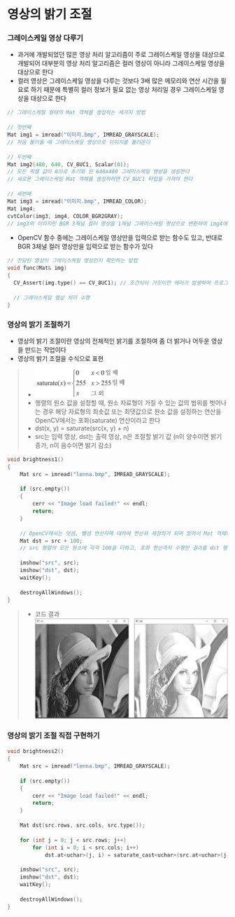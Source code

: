 # 영상의 밝기 조절

### 그레이스케일 영상 다루기 
* 과거에 개발되었던 많은 영상 처리 알고리즘이 주로 그레이스케일 영상을 대상으로 개발되어 대부분의 영상 처리 알고리즘은 컬러 영상이 아니라 그레이스케일 영상을 대상으로 한다
* 컬러 영상은 그레이스케일 영상을 다루는 것보다 3배 많은 메모리와 연산 시간을 필요로 하기 때문에 특별히 컬러 정보가 필요 없는 영상 처리일 경우 그레이스케일 영상을 대상으로 한다 
```cpp
// 그레이스케일 형태의 Mat 객체를 생성하는 세가지 방법

// 첫번째
Mat img1 = imread("이미지.bmp", IMREAD_GRAYSCALE);
// 처음 불러올 때 그레이스케일 영상으로 이미지를 불러온다

// 두번째
Mat img2(480, 640, CV_8UC1, Scalar(0));
// 모든 픽셀 값이 0으로 초기화 된 640x480 그레이스케일 영상을 생성한다
// 새로운 그레이스케일 Mat 객체를 생성하려면 CV_8UC1 타입을 가져야 한다

// 세번째
Mat img3 = imread("이미지.bmp", IMREAD_COLOR);
Mat img4;
cvtColor(img3, img4, COLOR_BGR2GRAY);
// img3의 이미지인 BGR 3채널 컬러 영상을 1채널 그레이스케일 영상으로 변환하여 img4에 저장한다
```
* OpenCV 함수 중에는 그레이스케일 영상만을 입력으로 받는 함수도 있고, 반대로 BGR 3채널 컬러 영상만을 입력으로 받는 함수가 있다
```cpp
// 전달된 영상이 그레이스케일 영상인지 확인하는 방법
void func(Mat& img)
{
  CV_Assert(img.type() == CV_8UC1); // 조건식이 거짓이면 에러가 발생하며 프로그램이 종료
  
  // 그레이스케일 영상 처리 수행
}
```

### 영상의 밝기 조절하기 
* 영상의 밝기 조절이란 영상의 전체적인 밝기를 조절하여 좀 더 밝거나 어두운 영상을 만드는 작업이다 
* 영상의 밝기 조절을 수식으로 표현 
> * <img src="./img/OCV001.PNG" /> 
> * 행렬의 원소 값을 설정할 때, 원소 자료형이 가질 수 있는 값의 범위를 벗어나는 경우 해당 자료형의 최솟값 또는 최댓값으로 원소 값을 설정하는 연산을 OpenCV에서는 포화(saturate) 연산이라고 한다
> * dst(x, y) = saturate(src(x, y) + n) 
> * src는 입력 영상, dst는 출력 영상, n은 조절할 밝기 값 (n이 양수이면 밝기 증가, n이 음수이면 밝기 감소) 
```cpp
void brightness1()
{
	Mat src = imread("lenna.bmp", IMREAD_GRAYSCALE);

	if (src.empty())
	{
		cerr << "Image load failed!" << endl;
		return;
	}

	// OpenCV에서는 덧셈, 뺄셈 연산자에 대하여 연산자 재정의가 되어 있어서 Mat 객체와 C/C++ 기본 자료형과의 덧셈 및 뺄셈 연산이 가능
	Mat dst = src + 100;
	// src 행렬의 모든 원소에 각각 100을 더하고, 포화 연산까지 수행한 결과를 dst 행렬에 저장

	imshow("src", src);
	imshow("dst", dst);
	waitKey();

	destroyAllWindows();
}
```
> * 코드 결과 <br/> <img src="./img/OCV002.PNG" /> 

### 영상의 밝기 조절 직접 구현하기 
```cpp
void brightness2()
{
	Mat src = imread("lenna.bmp", IMREAD_GRAYSCALE);

	if (src.empty())
	{
		cerr << "Image load failed!" << endl;
		return;
	}

	Mat dst(src.rows, src.cols, src.type());

	for (int j = 0; j < src.rows; j++)
		for (int i = 0; i < src.cols; i++)
			dst.at<uchar>(j, i) = saturate_cast<uchar>(src.at<uchar>(j, i) + 100); // uchar 자료형에 대해 포화연산을 수행

	imshow("src", src);
	imshow("dst", dst);
	waitKey();

	destroyAllWindows();
}
```
